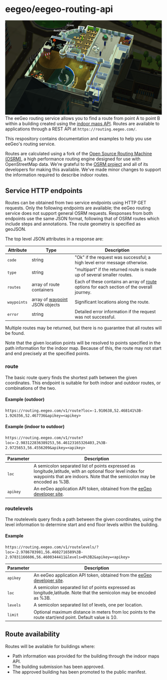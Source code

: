 # eegeo/eegeo-routing-api
![A generated route](/images/readme/routing-screenshot-indoor.png)
The eeGeo routing service allows you to find a route from point A to point B within a building created using the [indoor maps API](https://github.com/eegeo/eegeo-indoor-maps-api).  Routes are available to applications through a REST API at `https://routing.eegeo.com/`.

This respository contains documentation and examples to help you use eeGeo's routing service.  

Routes are calculated using a fork of the [Open Source Routing Machine (OSRM)](https://github.com/eegeo/osrm-backend), a high performance routing engine designed for use with OpenStreetMap data. We're grateful to the [OSRM project](https://github.com/Project-OSRM) and all of its developers for making this available.  We've made minor changes to support the information required to describe indoor routes.  

## Service HTTP endpoints

Routes can be obtained from two service endpoints using HTTP GET requests. Only the following endpoints are available; the eeGeo routing service does not support general OSRM requests. Responses from both endpoints use the same JSON format, following that of OSRM routes which include steps and annotations. The route geometry is specified as geoJSON. 

The top level JSON attributes in a response are:

|Attribute|Type|Description|
 --- | --- | --- 
|`code`| string | "Ok" if the request was successful; a high level error message otherwise.
|`type` | string | "multipart" if the returned route is made up of several smaller routes.
|`routes` | array of route containers | Each of these contains an array of [route](https://github.com/eegeo/osrm-backend/blob/master/docs/http.md#route) options for each section of the overall journey.
|`waypoints`| array of [waypoint](https://github.com/eegeo/osrm-backend/blob/master/docs/http.md#waypoint) JSON objects | Significant locations along the route.
|`error` | string | Detailed error information if the request was not successful.

Multiple routes may be returned, but there is no guarantee that all routes will be found.

Note that the given location points will be resolved to points specified in the path information for the indoor map.  Because of this, the route may not start and end precisely at the specified points.

### route 

The basic route query finds the shortest path between the given coordinates.  This endpoint is suitable for both indoor and outdoor routes, or combinations of the two.

#### Example (outdoor)

```
https://routing.eegeo.com/v1/route?loc=-1.910638,52.468141%3B-1.926356,52.467736&apikey=<apikey>
```

#### Example (indoor to outdoor)

```
https://routing.eegeo.com/v1/route?loc=-2.983122836389253,56.46123165326403,2%3B-2.9725653,56.4556209&apikey=<apikey>
```

|Parameter|Description|
 --- | --- 
|`loc`   | A semicolon separated list of points expressed as longitude,latitude, with an optional floor level index for waypoints that are indoors.  Note that the semicolon may be encoded as %3B.
|`apikey`| An eeGeo application API token, obtained from the [eeGeo developer site](http://www.eegeo.com/developers/apikeys/).


### routelevels

The routelevels query finds a path between the given coordinates, using the level information to determine start and end floor levels within the building.

#### Example

```
https://routing.eegeo.com/v1/routelevels/?loc=-2.9786783981,56.4602716589%3B-2.97831166606,56.4600344411&levels=0%3B2&apikey=<apikey>
```

|Parameter|Description|
 --- | --- 
|`apikey`| An eeGeo application API token, obtained from the [eeGeo developer site](http://www.eegeo.com/developers/apikeys/).
|`loc`   | A semicolon separated list of points expressed as longitude,latitude.  Note that the semicolon may be encoded as %3B.
|`levels`| A semicolon separated list of levels, one per location.
|`limit`| Optional maximum distance in meters from loc points to the route start/end point. Default value is 10.

## Route availability

Routes will be available for buildings where:
* Path information was provided for the building through the indoor maps API.
* The building submission has been approved.
* The approved building has been promoted to the public manifest.




